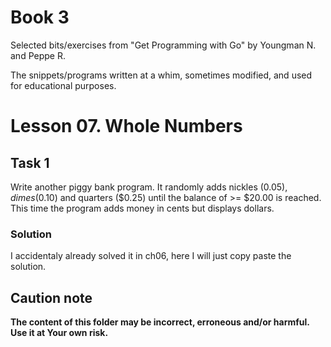 # Book 3

Selected bits/exercises from "Get Programming with Go" by Youngman N. and Peppe R.

The snippets/programs written at a whim, sometimes modified, and used for educational purposes.

# Lesson 07. Whole Numbers

## Task 1

Write another piggy bank program. It randomly adds nickles ($0.05), dimes ($0.10) and quarters ($0.25) until the balance of >= $20.00 is reached. This time the program adds money in cents but displays dollars.

### Solution

I accidentaly already solved it in ch06, here I will just copy paste the solution.

## Caution note

**The content of this folder may be incorrect, erroneous and/or harmful. Use it at Your own risk.**
